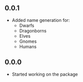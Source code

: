 ## 0.0.1

- Added name generation for:
    - Dwarfs
    - Dragonborns
    - Elves
    - Gnomes
    - Humans

## 0.0.0

- Started working on the package 
